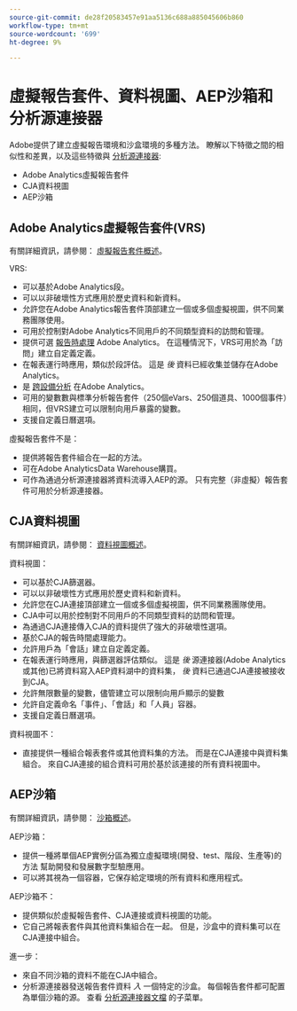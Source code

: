 ```yaml
---
source-git-commit: de28f20583457e91aa5136c688a885045606b860
workflow-type: tm+mt
source-wordcount: '699'
ht-degree: 9%

---
```

# 虛擬報告套件、資料視圖、AEP沙箱和分析源連接器

Adobe提供了建立虛擬報告環境和沙盒環境的多種方法。 瞭解以下特徵之間的相似性和差異，以及這些特徵與 [分析源連接器](https://experienceleague.adobe.com/docs/experience-platform/sources/ui-tutorials/create/adobe-applications/analytics.html?lang=zh-Hant):

* Adobe Analytics虛擬報告套件
* CJA資料視圖
* AEP沙箱

## Adobe Analytics虛擬報告套件(VRS)

有關詳細資訊，請參閱： [虛擬報告套件概述](https://experienceleague.adobe.com/docs/analytics/components/virtual-report-suites/vrs-about.html?lang=zh-Hant)。

VRS:

* 可以基於Adobe Analytics段。
* 可以以非破壞性方式應用於歷史資料和新資料。
* 允許您在Adobe Analytics報告套件頂部建立一個或多個虛擬視圖，供不同業務團隊使用。
* 可用於控制對Adobe Analytics不同用戶的不同類型資料的訪問和管理。
* 提供可選 [報告時處理](https://experienceleague.adobe.com/docs/analytics/components/virtual-report-suites/vrs-report-time-processing.html?lang=zh-Hant) Adobe Analytics。 在這種情況下，VRS可用於為「訪問」建立自定義定義。
* 在報表運行時應用，類似於段評估。 這是 _後_ 資料已經收集並儲存在Adobe Analytics。
* 是 [跨設備分析](https://experienceleague.adobe.com/docs/analytics/components/cda/overview.html?lang=zh-Hant) 在Adobe Analytics。
* 可用的變數數與標準分析報告套件（250個eVars、250個道具、1000個事件）相同，但VRS建立可以限制向用戶暴露的變數。
* 支援自定義日曆選項。

虛擬報告套件不是：

* 提供將報告套件組合在一起的方法。
* 可在Adobe AnalyticsData Warehouse購買。
* 可作為通過分析源連接器將資料流導入AEP的源。 只有完整（非虛擬）報告套件可用於分析源連接器。


## CJA資料視圖

有關詳細資訊，請參閱： [資料視圖概述](https://experienceleague.adobe.com/docs/analytics-platform/using/cja-dataviews/data-views.html?lang=zh-Hant)。

資料視圖：

* 可以基於CJA篩選器。
* 可以以非破壞性方式應用於歷史資料和新資料。
* 允許您在CJA連接頂部建立一個或多個虛擬視圖，供不同業務團隊使用。
* CJA中可以用於控制對不同用戶的不同類型資料的訪問和管理。
* 為通過CJA連接傳入CJA的資料提供了強大的非破壞性選項。
* 基於CJA的報告時間處理能力。
* 允許用戶為「會話」建立自定義定義。
* 在報表運行時應用，與篩選器評估類似。 這是 _後_ 源連接器(Adobe Analytics或其他)已將資料寫入AEP資料湖中的資料集， _後_ 資料已通過CJA連接被接收到CJA。
* 允許無限數量的變數，儘管建立可以限制向用戶顯示的變數
* 允許自定義命名「事件」、「會話」和「人員」容器。
* 支援自定義日曆選項。

資料視圖不：

* 直接提供一種組合報表套件或其他資料集的方法。 而是在CJA連接中與資料集組合。 來自CJA連接的組合資料可用於基於該連接的所有資料視圖中。

## AEP沙箱

有關詳細資訊，請參閱： [沙箱概述](https://experienceleague.adobe.com/docs/experience-platform/sandbox/home.html?lang=zh-Hant)。

AEP沙箱：

* 提供一種將單個AEP實例分區為獨立虛擬環境(開發、test、階段、生產等)的方法 幫助開發和發展數字型驗應用。
* 可以將其視為一個容器，它保存給定環境的所有資料和應用程式。

AEP沙箱不：

* 提供類似於虛擬報告套件、CJA連接或資料視圖的功能。
* 它自己將報表套件與其他資料集組合在一起。 但是，沙盒中的資料集可以在CJA連接中組合。

進一步：

* 來自不同沙箱的資料不能在CJA中組合。
* 分析源連接器發送報告套件資料 _入_ 一個特定的沙盒。 每個報告套件都可配置為單個沙箱的源。 查看 [分析源連接器文檔](https://experienceleague.adobe.com/docs/experience-platform/sources/ui-tutorials/create/adobe-applications/analytics.html?lang=en) 的子菜單。